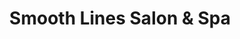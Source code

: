 ---
title: "Smooth Lines Salon & Spa"
url: /san-antonio/smooth-lines-salon-and-spa/
shop: hairdresser
---